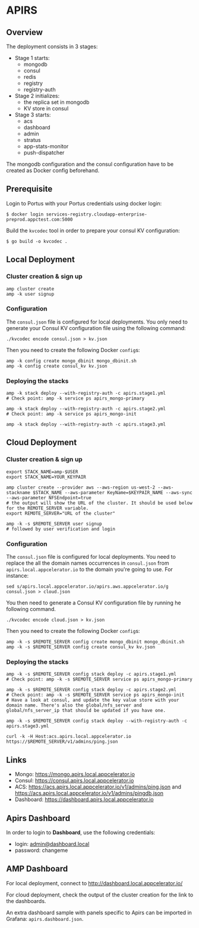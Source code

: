 APIRS
=====

## Overview

The deployment consists in 3 stages:

* Stage 1 starts: 
  * mongodb
  * consul
  * redis
  * registry
  * registry-auth
* Stage 2 initializes:
  * the replica set in mongodb
  * KV store in consul
* Stage 3 starts:
  * acs
  * dashboard
  * admin
  * stratus
  * app-stats-monitor
  * push-dispatcher

The mongodb configuration and the consul configuration have to be created as Docker config beforehand.

## Prerequisite

Login to Portus with your Portus credentials using docker login:

    $ docker login services-registry.cloudapp-enterprise-preprod.appctest.com:5000

Build the `kvcodec` tool in order to prepare your consul KV configuration:

    $ go build -o kvcodec .
    
## Local Deployment

### Cluster creation & sign up
    amp cluster create
    amp -k user signup

### Configuration
The `consul.json` file is configured for local deployments. You only need to generate your Consul KV configuration file using the following command:

    ./kvcodec encode consul.json > kv.json

Then you need to create the following Docker `config`s:

    amp -k config create mongo_dbinit mongo_dbinit.sh
    amp -k config create consul_kv kv.json

### Deploying the stacks
    amp -k stack deploy --with-registry-auth -c apirs.stage1.yml
    # Check point: amp -k service ps apirs_mongo-primary

    amp -k stack deploy --with-registry-auth -c apirs.stage2.yml
    # Check point: amp -k service ps apirs_mongo-init

    amp -k stack deploy --with-registry-auth -c apirs.stage3.yml

## Cloud Deployment

### Cluster creation & sign up

    export STACK_NAME=amp-$USER
    export STACK_NAME=YOUR_KEYPAIR
    
    amp cluster create --provider aws --aws-region us-west-2 --aws-stackname $STACK_NAME --aws-parameter KeyName=$KEYPAIR_NAME --aws-sync --aws-parameter NFSEndpoint=true
    # the output will show the URL of the cluster. It should be used below for the REMOTE_SERVER variable.
    export REMOTE_SERVER="URL of the cluster"
    
    amp -k -s $REMOTE_SERVER user signup
    # followed by user verification and login

### Configuration
The `consul.json` file is configured for local deployments. You need to replace the all the domain names occurrences 
in `consul.json` from `apirs.local.appcelerator.io` to the domain you're going to use. For instance:

    sed s/apirs.local.appcelerator.io/apirs.aws.appcelerator.io/g consul.json > cloud.json

You then need to generate a Consul KV configuration file by running he following command.

    ./kvcodec encode cloud.json > kv.json
    
Then you need to create the following Docker `config`s:

    amp -k -s $REMOTE_SERVER config create mongo_dbinit mongo_dbinit.sh
    amp -k -s $REMOTE_SERVER config create consul_kv kv.json

### Deploying the stacks
    amp -k -s $REMOTE_SERVER config stack deploy -c apirs.stage1.yml
    # Check point: amp -k -s $REMOTE_SERVER service ps apirs_mongo-primary

    amp -k -s $REMOTE_SERVER config stack deploy -c apirs.stage2.yml
    # Check point: amp -k -s $REMOTE_SERVER service ps apirs_mongo-init
    # Have a look at consul, and update the key value store with your domain name. There's also the global/nfs_server and global/nfs_server_ip that should be updated if you have one.

    amp -k -s $REMOTE_SERVER config stack deploy --with-registry-auth -c apirs.stage3.yml

    curl -k -H Host:acs.apirs.local.appcelerator.io https://$REMOTE_SERVER/v1/admins/ping.json

## Links

* Mongo: https://mongo.apirs.local.appcelerator.io
* Consul: https://consul.apirs.local.appcelerator.io
* ACS: https://acs.apirs.local.appcelerator.io/v1/admins/ping.json and https://acs.apirs.local.appcelerator.io/v1/admins/pingdb.json
* Dashboard: https://dashboard.apirs.local.appcelerator.io

## Apirs Dashboard

In order to login to **Dashboard**, use the following credentials:

* login: admin@dashboard.local
* password: changeme

## AMP Dashboard

For local deployment, connect to http://dashboard.local.appcelerator.io/

For cloud deployment, check the output of the cluster creation for the link to the dashboards.

An extra dashboard sample with panels specific to Apirs can be imported in Grafana: `apirs.dashboard.json`.
